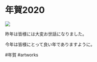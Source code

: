 # 年賀2020

![](https://i.gyazo.com/df88319da464570f27f0039b25e4254f.png)

昨年は皆様には大変お世話になりました。

今年は皆様にとって良い年でありますように。



#年賀 #artworks
